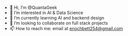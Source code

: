 - 👋 Hi, I’m @QuantaGeek
- 👀 I’m interested in AI & Data Science
- 🌱 I’m currently learning AI and backend design
- 💞️ I’m looking to collaborate on full stack projects
- 📫 How to reach me:  email at enochbett254@gmail.com

<!---
QuantaGeek/QuantaGeek is a ✨ special ✨ repository because its `README.md` (this file) appears on your GitHub profile.
You can click the Preview link to take a look at your changes.
--->
